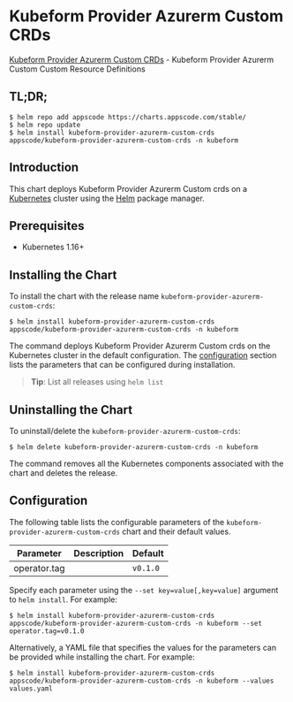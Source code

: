 # Kubeform Provider Azurerm Custom CRDs

[Kubeform Provider Azurerm Custom CRDs](https://github.com/kubeform) - Kubeform Provider Azurerm Custom Custom Resource Definitions

## TL;DR;

```console
$ helm repo add appscode https://charts.appscode.com/stable/
$ helm repo update
$ helm install kubeform-provider-azurerm-custom-crds appscode/kubeform-provider-azurerm-custom-crds -n kubeform
```

## Introduction

This chart deploys Kubeform Provider Azurerm Custom crds on a [Kubernetes](http://kubernetes.io) cluster using the [Helm](https://helm.sh) package manager.

## Prerequisites

- Kubernetes 1.16+

## Installing the Chart

To install the chart with the release name `kubeform-provider-azurerm-custom-crds`:

```console
$ helm install kubeform-provider-azurerm-custom-crds appscode/kubeform-provider-azurerm-custom-crds -n kubeform
```

The command deploys Kubeform Provider Azurerm Custom crds on the Kubernetes cluster in the default configuration. The [configuration](#configuration) section lists the parameters that can be configured during installation.

> **Tip**: List all releases using `helm list`

## Uninstalling the Chart

To uninstall/delete the `kubeform-provider-azurerm-custom-crds`:

```console
$ helm delete kubeform-provider-azurerm-custom-crds -n kubeform
```

The command removes all the Kubernetes components associated with the chart and deletes the release.

## Configuration

The following table lists the configurable parameters of the `kubeform-provider-azurerm-custom-crds` chart and their default values.

|  Parameter   | Description | Default  |
|--------------|-------------|----------|
| operator.tag |             | `v0.1.0` |


Specify each parameter using the `--set key=value[,key=value]` argument to `helm install`. For example:

```console
$ helm install kubeform-provider-azurerm-custom-crds appscode/kubeform-provider-azurerm-custom-crds -n kubeform --set operator.tag=v0.1.0
```

Alternatively, a YAML file that specifies the values for the parameters can be provided while
installing the chart. For example:

```console
$ helm install kubeform-provider-azurerm-custom-crds appscode/kubeform-provider-azurerm-custom-crds -n kubeform --values values.yaml
```
